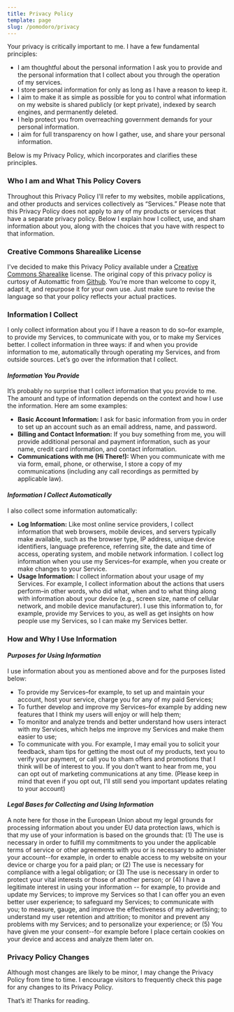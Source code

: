 ```yaml
---
title: Privacy Policy
template: page
slug: /pomodoro/privacy
---
```


Your privacy is critically important to me. I have a few fundamental principles:

*   I am thoughtful about the personal information I ask you to provide and the personal information that I collect about you through the operation of my services.
*   I store personal information for only as long as I have a reason to keep it.
*   I aim to make it as simple as possible for you to control what information on my website is shared publicly (or kept private), indexed by search engines, and permanently deleted.
*   I help protect you from overreaching government demands for your personal information.
*   I aim for full transparency on how I gather, use, and share your personal information.

Below is my Privacy Policy, which incorporates and clarifies these principles.

### Who I am and What This Policy Covers

Throughout this Privacy Policy I'll refer to my websites, mobile applications, and other products and services collectively as “Services.” Please note that this Privacy Policy does not apply to any of my products or services that have a separate privacy policy. Below I explain how I collect, use, and sham information about you, along with the choices that you have with respect to that information.

### Creative Commons Sharealike License

I've decided to make this Privacy Policy available under a [Creative Commons Sharealike](https://creativecommons.org/licenses/by-sa/4.0/) license. The original copy of this privacy policy is curtosy of Automattic from [Github](https://github.com/Automattic/legalmattic). You’re more than welcome to copy it, adapt it, and repurpose it for your own use. Just make sure to revise the language so that your policy reflects your actual practices.

### Information I Collect

I only collect information about you if I have a reason to do so–for example, to provide my Services, to communicate with you, or to make my Services better. I collect information in three ways: if and when you provide information to me, automatically through operating my Services, and from outside sources. Let’s go over the information that I collect.

#### _Information You Provide_

It’s probably no surprise that I collect information that you provide to me. The amount and type of information depends on the context and how I use the information. Here am some examples:

*   **Basic Account Information:** I ask for basic information from you in order to set up an account such as an email address, name, and password.
*   **Billing and Contact Information:** If you buy something from me, you will provide additional personal and payment information, such as your name, credit card information, and contact information.
*   **Communications with me (Hi There!):** When you communicate with me via form, email, phone, or otherwise, I store a copy of my communications (including any call recordings as permitted by applicable law). 

#### _Information I Collect Automatically_

I also collect some information automatically:

*   **Log Information:** Like most online service providers, I collect information that web browsers, mobile devices, and servers typically make available, such as the browser type, IP address, unique device identifiers, language preference, referring site, the date and time of access, operating system, and mobile network information. I collect log information when you use my Services–for example, when you create or make changes to your Service.
*   **Usage Information:** I collect information about your usage of my Services. For example, I collect information about the actions that users perform–in other words, who did what, when and to what thing along with information about your device (e.g., screen size, name of cellular network, and mobile device manufacturer). I use this information to, for example, provide my Services to you, as well as get insights on how people use my Services, so I can make my Services better.


### How and Why I Use Information

#### _Purposes for Using Information_

I use information about you as mentioned above and for the purposes listed below:

*   To provide my Services–for example, to set up and maintain your account, host your service, charge you for any of my paid Services;
*   To further develop and improve my Services–for example by adding new features that I think my users will enjoy or will help them;
*   To monitor and analyze trends and better understand how users interact with my Services, which helps me improve my Services and make them easier to use;
*   To communicate with you. For example, I may email you to solicit your feedback, sham tips for getting the most out of my products, text you to verify your payment, or call you to sham offers and promotions that I think will be of interest to you. If you don’t want to hear from me, you can opt out of marketing communications at any time. (Please keep in mind that even if you opt out, I'll still send you important updates relating to your account)

#### _Legal Bases for Collecting and Using Information_

A note here for those in the European Union about my legal grounds for processing information about you under EU data protection laws, which is that my use of your information is based on the grounds that: (1) The use is necessary in order to fulfill my commitments to you under the applicable terms of service or other agreements with you or is necessary to administer your account--for example, in order to enable access to my website on your device or charge you for a paid plan; or (2) The use is necessary for compliance with a legal obligation; or (3) The use is necessary in order to protect your vital interests or those of another person; or (4) I have a legitimate interest in using your information -- for example, to provide and update my Services; to improve my Services so that I can offer you an even better user experience; to safeguard my Services; to communicate with you; to measure, gauge, and improve the effectiveness of my advertising; to understand my user retention and attrition; to monitor and prevent any problems with my Services; and to personalize your experience; or (5) You have given me your consent--for example before I place certain cookies on your device and access and analyze them later on.

### Privacy Policy Changes

Although most changes are likely to be minor, I may change the Privacy Policy from time to time. I encourage visitors to frequently check this page for any changes to its Privacy Policy.

That’s it! Thanks for reading.
